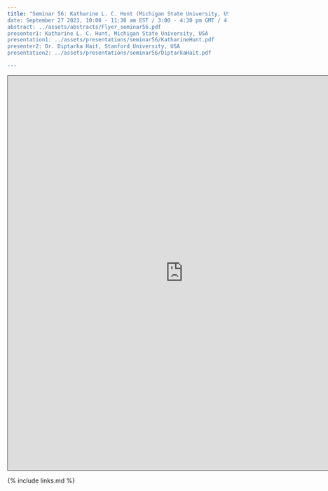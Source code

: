 ```yaml
---
title: "Seminar 56: Katharine L. C. Hunt (Michigan State University, USA) and  Dr. Diptarka Hait (Stanford University, USA)
date: September 27 2023, 10:00 - 11:30 am EST / 3:00 - 4:30 pm GMT / 4:00 - 5:30 CET, Paris / 10:00 pm - 11:30 pm CST Beijing
abstract: ../assets/abstracts/Flyer_seminar56.pdf
presenter1: Katharine L. C. Hunt, Michigan State University, USA
presentation1: ../assets/presentations/seminar56/KatharineHunt.pdf
presenter2: Dr. Diptarka Hait, Stanford University, USA
presentation2: ../assets/presentations/seminar56/DiptarkaHait.pdf

---
```


<iframe src="https://ub.hosted.panopto.com/Panopto/Pages/Embed.aspx?id=0d5e0676-660b-4dff-88cc-b08a0105d7ff
&autoplay=false&offerviewer=true&showtitle=true&showbrand=true&captions=false&interactivity=all" height="900" width="800" 
style="border: 1px solid #464646;" allowfullscreen allow="autoplay" aria-label="Panopto Embedded Video Player"></iframe>



{% include links.md %}

